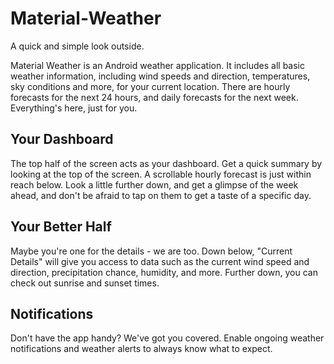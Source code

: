 # Material-Weather
A quick and simple look outside.

Material Weather is an Android weather application. It includes all basic weather information, including wind speeds and direction, 
temperatures, sky conditions and more, for your current location. There are hourly forecasts for the next 24 hours, and daily forecasts
for the next week. Everything's here, just for you.

## Your Dashboard
The top half of the screen acts as your dashboard. Get a quick summary by looking at the top of the screen. A scrollable hourly forecast is just within reach below. Look a little further down, and get a glimpse of the week ahead, and don't be afraid to tap on them to get a taste 
of a specific day.

## Your Better Half
Maybe you're one for the details - we are too. Down below, "Current Details" will give you access to data such as the current wind speed and direction, precipitation chance, humidity, and more. Further down, you can check out sunrise and sunset times. 

## Notifications
Don't have the app handy? We've got you covered. Enable ongoing weather notifications and weather alerts to always know what to expect. 


